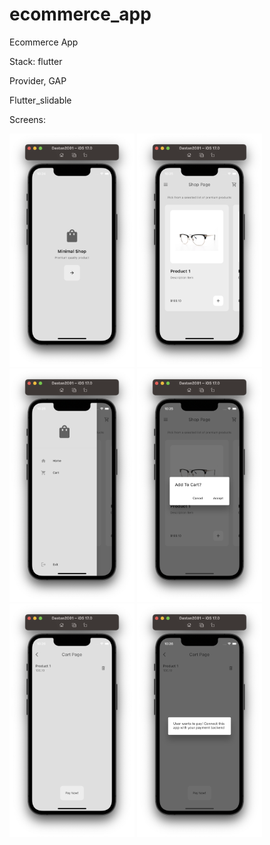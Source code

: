 # ecommerce_app

Ecommerce App



Stack: flutter</p> 
Provider, GAP</p>
Flutter_slidable</p>
Screens: 

<p float="left">
  <img src="Screen1.png" width="200" /> 
</n>
  <img src="Screen2.png" width="200" />
  <img src="Screen3.png" width="200" />
  <img src="Screen4.png" width="200" />
  <img src="Screen5.png" width="200" />
  <img src="Screen6.png" width="200" />


  
</p>



